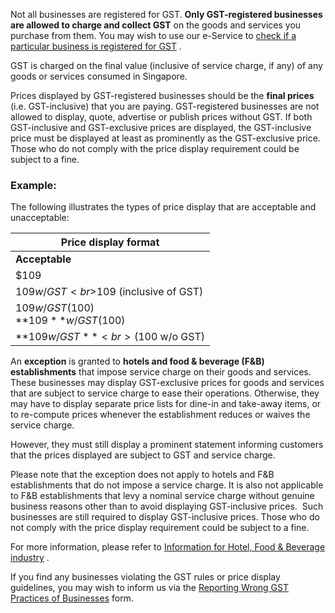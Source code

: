 Not all businesses are registered for GST. **Only GST-registered businesses are allowed to charge and collect GST** on the goods and services you purchase from them. You may wish to use our e-Service to [check if a particular business is registered for GST](https://www.iras.gov.sg/taxes/goods-services-tax-(gst)/consumers/checking-if-a-business-is-gst-registered "check if a particular business is registered for GST") .

GST is charged on the final value (inclusive of service charge, if any) of any goods or services consumed in Singapore.

Prices displayed by GST-registered businesses should be the **final prices** (i.e. GST-inclusive) that you are paying. GST-registered businesses are not allowed to display, quote, advertise or publish prices without GST. If both GST-inclusive
and GST-exclusive prices are displayed, the GST-inclusive price must be displayed at least as prominently as the GST-exclusive price. Those who do not comply with the price display requirement could be subject to a fine.

### Example:

The following illustrates the types of price display that are acceptable and unacceptable:

| Price display format |
| --- |
| **Acceptable** | **Not acceptable** |
| $109 | $100 + |
| $109 w/GST<br>$109 (inclusive of GST) | $100 + GST<br>$100 + 9% GST<br>$100 + $9 GST |
| $109 w/GST ($100)<br>**$109** w/GST ($100) | $109 w/GST **($100)** |
| **$109 w/GST**<br>($100 w/o GST) | **$100 w/o GST**<br>($109 w/GST) |

An **exception** is granted to **hotels and food & beverage (F&B) establishments** that impose service charge on their goods and services. These businesses may display GST-exclusive prices for goods and services
that are subject to service charge to ease their operations. Otherwise, they may have to display separate price lists for dine-in and take-away items, or to re-compute prices whenever the establishment reduces or waives the service charge.

However, they must still display a prominent statement informing customers that the prices displayed are subject to GST and service charge.

Please note that the exception does not apply to hotels and F&B establishments that do not impose a service charge. It is also not applicable to F&B establishments that levy a nominal service charge without genuine business reasons other than
to avoid displaying GST-inclusive prices.  Such businesses are still required to display GST-inclusive prices. Those who do not comply with the price display requirement could be subject to a fine.

For more information, please refer to [Information for Hotel, Food & Beverage industry](https://www.iras.gov.sg/taxes/goods-services-tax-(gst)/specific-business-sectors/hotel-and-food-beverage "Information for Hotel, Food & Beverage industry") .

If you find any businesses violating the GST rules or price display guidelines, you may wish to inform us via the [Reporting Wrong GST Practices of Businesses](https://form.gov.sg/633ea88671c61100125dae3e) form.